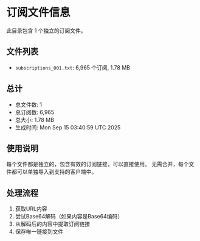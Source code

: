 # 订阅文件信息

此目录包含 1 个独立的订阅文件。

## 文件列表

- `subscriptions_001.txt`: 6,965 个订阅, 1.78 MB

## 总计
- 总文件数: 1
- 总订阅数: 6,965
- 总大小: 1.78 MB
- 生成时间: Mon Sep 15 03:40:59 UTC 2025

## 使用说明
每个文件都是独立的，包含有效的订阅链接，可以直接使用。
无需合并，每个文件都可以单独导入到支持的客户端中。

## 处理流程
1. 获取URL内容
2. 尝试Base64解码（如果内容是Base64编码）
3. 从解码后的内容中提取订阅链接
4. 保存唯一链接到文件
